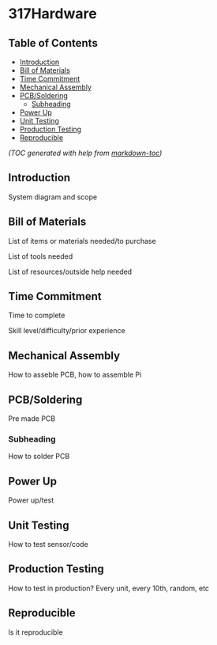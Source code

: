 # 317Hardware

## Table of Contents

- [Introduction](#introduction)
- [Bill of Materials](#bill-of-materials)
- [Time Commitment](#time-commitment)
- [Mechanical Assembly](#mechanical-assembly)
- [PCB/Soldering](#pcbsoldering)
  * [Subheading](#subheading)
- [Power Up](#power-up)
- [Unit Testing](#unit-testing)
- [Production Testing](#production-testing)
- [Reproducible](#reproducible)

_(TOC generated with help from [markdown-toc](https://github.com/jonschlinkert/markdown-toc))_

## Introduction

System diagram and scope

## Bill of Materials

List of items or materials needed/to purchase

List of tools needed

List of resources/outside help needed

## Time Commitment

Time to complete

Skill level/difficulty/prior experience

## Mechanical Assembly

How to asseble PCB, how to assemble Pi

## PCB/Soldering

Pre made PCB

### Subheading

How to solder PCB

## Power Up

Power up/test

## Unit Testing

How to test sensor/code

## Production Testing

How to test in production? Every unit, every 10th, random, etc

## Reproducible

Is it reproducible
